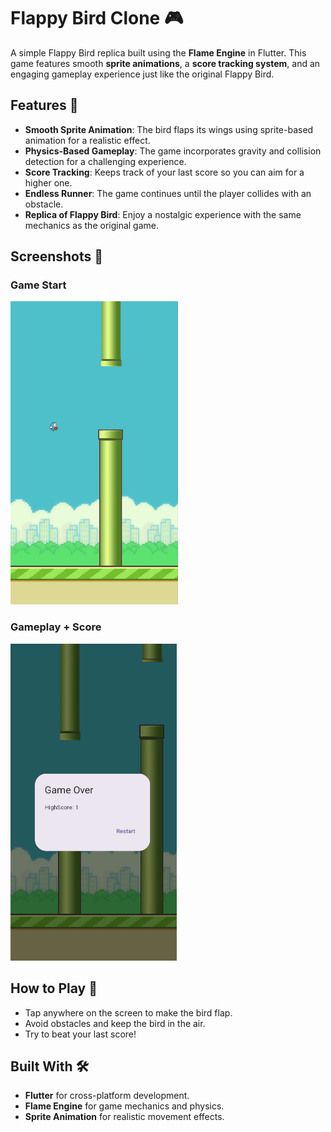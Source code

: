 # Flappy Bird Clone 🎮  

A simple Flappy Bird replica built using the **Flame Engine** in Flutter. This game features smooth **sprite animations**, a **score tracking system**, and an engaging gameplay experience just like the original Flappy Bird.  

## Features 🚀  
- **Smooth Sprite Animation**: The bird flaps its wings using sprite-based animation for a realistic effect.  
- **Physics-Based Gameplay**: The game incorporates gravity and collision detection for a challenging experience.  
- **Score Tracking**: Keeps track of your last score so you can aim for a higher one.  
- **Endless Runner**: The game continues until the player collides with an obstacle.  
- **Replica of Flappy Bird**: Enjoy a nostalgic experience with the same mechanics as the original game.  

## Screenshots 📸  
### Game Start  
![Game Start](flappy/lib/screenshots/play.png)  

### Gameplay + Score
![Gameplay](flappy/lib/screenshots/score.png)  

## How to Play 🎯  
- Tap anywhere on the screen to make the bird flap.  
- Avoid obstacles and keep the bird in the air.  
- Try to beat your last score!  

## Built With 🛠️  
- **Flutter** for cross-platform development.  
- **Flame Engine** for game mechanics and physics.  
- **Sprite Animation** for realistic movement effects.  

